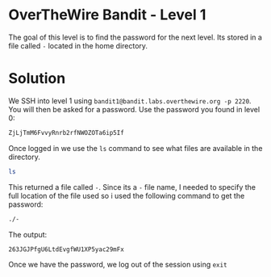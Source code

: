 # OverTheWire Bandit - Level 1
The goal of this level is to find the password for the next level. Its stored in a file called `-` located in the home directory.

# Solution

We SSH into level 1 using `bandit1@bandit.labs.overthewire.org -p 2220`. You will then be asked for a password. Use the password you found in level 0:
```bash
ZjLjTmM6FvvyRnrb2rfNWOZOTa6ip5If
```

Once logged in we use the `ls` command to see what files are available in the directory.
```bash
ls
```
This returned a file called `-`. Since its a `-` file name, I needed to specify the full location of the file used so i used the following command to get the password:
```bash
./-
```
The output:
```bash
263JGJPfgU6LtdEvgfWU1XP5yac29mFx
```
Once we have the password, we log out of the session using `exit`
